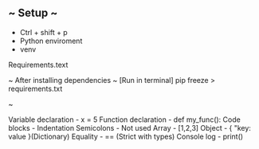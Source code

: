 ## ~ Setup ~

- Ctrl + shift + p
- Python enviroment
- venv

Requirements.text

~ After installing dependencies ~
[Run in terminal] pip freeze > requirements.txt


~ 

Variable declaration - x = 5
Function declaration - def my_func():
Code blocks - Indentation
Semicolons - Not used
Array - [1,2,3]
Object - { "key: value }(Dictionary)
Equality - == (Strict with types)
Console log - print()